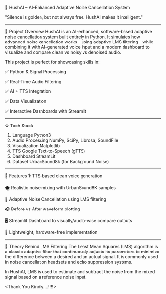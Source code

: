 🧠 HushAI – AI-Enhanced Adaptive Noise Cancellation System

"Silence is golden, but not always free. HushAI makes it intelligent."

------------------------------------------------------------------------


🎯 Project Overview
HushAI is an AI-enhanced, software-based adaptive noise cancellation system built entirely in Python. It simulates how advanced noise cancellation works—using adaptive LMS filtering—while combining it with AI-generated voice input and a modern dashboard to visualize and compare clean vs noisy vs denoised audio.

This project is perfect for showcasing skills in:

✅ Python & Signal Processing

✅ Real-Time Audio Filtering

✅ AI + TTS Integration

✅ Data Visualization

✅ Interactive Dashboards with Streamlit

------------------------------------------------------

⚙️ Tech Stack
1. Language           Python3
2. Audio Processing   NumPy, SciPy, Librosa, SoundFile
3. Visualization      Matplotlib
4. TTS                Google Text-to-Speech (gTTS)
5. Dashboard          StreamLit
6. Dataset            UrbanSound8k (for Background Noise)


------------------------------------------------------

🚀 Features
🎙️ TTS-based clean voice generation

🌪️ Realistic noise mixing with UrbanSound8K samples

🧠 Adaptive Noise Cancellation using LMS filtering

🎧 Before vs After waveform plotting

🖥️ Streamlit Dashboard to visually/audio-wise compare outputs

💾 Lightweight, hardware-free implementation

------------------------------------------------------

🧠 Theory Behind LMS Filtering
The Least Mean Squares (LMS) algorithm is a classic adaptive filter that continuously adjusts its parameters to minimize the difference between a desired and an actual signal. It is commonly used in noise cancellation headsets and echo suppression systems.

In HushAI, LMS is used to estimate and subtract the noise from the mixed signal based on a reference noise input.


<Thank You Kindly....!!!!>

